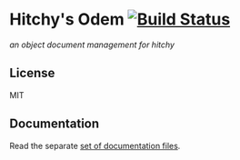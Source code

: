 # Hitchy's Odem [![Build Status](https://travis-ci.org/hitchyjs/odem.svg?branch=master)](https://travis-ci.org/hitchyjs/odem)

_an object document management for hitchy_

## License

MIT

## Documentation

Read the separate [set of documentation files](./doc/README.md). 
